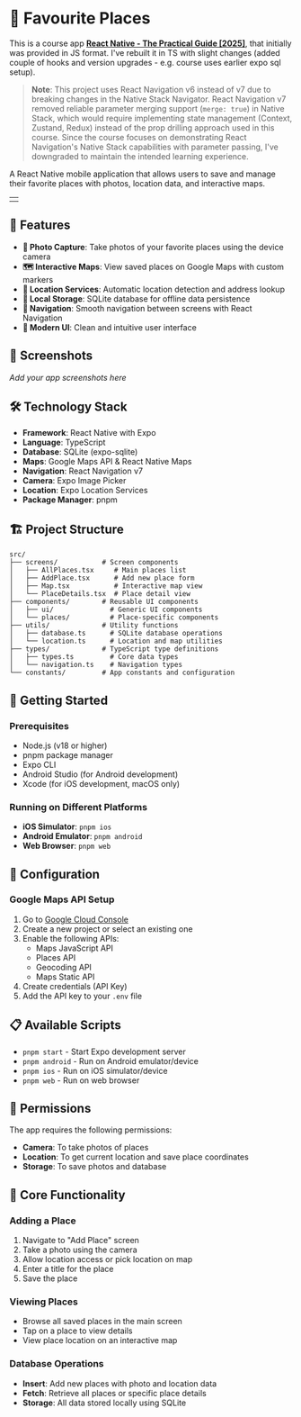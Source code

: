 # 📍 Favourite Places

This is a course app **[React Native - The Practical Guide [2025]](https://www.udemy.com/course/react-native-the-practical-guide/)**, that initially was provided in JS format. I've rebuilt it in TS with slight changes (added couple of hooks and version upgrades - e.g. course uses earlier expo sql setup).

> **Note**: This project uses React Navigation v6 instead of v7 due to breaking changes in the Native Stack Navigator. React Navigation v7 removed reliable parameter merging support (`merge: true`) in Native Stack, which would require implementing state management (Context, Zustand, Redux) instead of the prop drilling approach used in this course. Since the course focuses on demonstrating React Navigation's Native Stack capabilities with parameter passing, I've downgraded to maintain the intended learning experience.

A React Native mobile application that allows users to save and manage their favorite places with photos, location data, and interactive maps.

|     |
| --- |
|     |

## 🚀 Features

- **📸 Photo Capture**: Take photos of your favorite places using the device camera
- **🗺️ Interactive Maps**: View saved places on Google Maps with custom markers
- **📍 Location Services**: Automatic location detection and address lookup
- **💾 Local Storage**: SQLite database for offline data persistence
- **🧭 Navigation**: Smooth navigation between screens with React Navigation
- **🎨 Modern UI**: Clean and intuitive user interface

## 📱 Screenshots

_Add your app screenshots here_

## 🛠️ Technology Stack

- **Framework**: React Native with Expo
- **Language**: TypeScript
- **Database**: SQLite (expo-sqlite)
- **Maps**: Google Maps API & React Native Maps
- **Navigation**: React Navigation v7
- **Camera**: Expo Image Picker
- **Location**: Expo Location Services
- **Package Manager**: pnpm

## 🏗️ Project Structure

```
src/
├── screens/           # Screen components
│   ├── AllPlaces.tsx     # Main places list
│   ├── AddPlace.tsx      # Add new place form
│   ├── Map.tsx           # Interactive map view
│   └── PlaceDetails.tsx  # Place detail view
├── components/        # Reusable UI components
│   ├── ui/              # Generic UI components
│   └── places/          # Place-specific components
├── utils/             # Utility functions
│   ├── database.ts      # SQLite database operations
│   └── location.ts      # Location and map utilities
├── types/             # TypeScript type definitions
│   ├── types.ts         # Core data types
│   └── navigation.ts    # Navigation types
└── constants/         # App constants and configuration
```

## 🚀 Getting Started

### Prerequisites

- Node.js (v18 or higher)
- pnpm package manager
- Expo CLI
- Android Studio (for Android development)
- Xcode (for iOS development, macOS only)

### Running on Different Platforms

- **iOS Simulator**: `pnpm ios`
- **Android Emulator**: `pnpm android`
- **Web Browser**: `pnpm web`

## 🔧 Configuration

### Google Maps API Setup

1. Go to [Google Cloud Console](https://console.cloud.google.com/)
2. Create a new project or select an existing one
3. Enable the following APIs:
   - Maps JavaScript API
   - Places API
   - Geocoding API
   - Maps Static API
4. Create credentials (API Key)
5. Add the API key to your `.env` file

## 📋 Available Scripts

- `pnpm start` - Start Expo development server
- `pnpm android` - Run on Android emulator/device
- `pnpm ios` - Run on iOS simulator/device
- `pnpm web` - Run on web browser

## 🔐 Permissions

The app requires the following permissions:

- **Camera**: To take photos of places
- **Location**: To get current location and save place coordinates
- **Storage**: To save photos and database

## 🎯 Core Functionality

### Adding a Place

1. Navigate to "Add Place" screen
2. Take a photo using the camera
3. Allow location access or pick location on map
4. Enter a title for the place
5. Save the place

### Viewing Places

- Browse all saved places in the main screen
- Tap on a place to view details
- View place location on an interactive map

### Database Operations

- **Insert**: Add new places with photo and location data
- **Fetch**: Retrieve all places or specific place details
- **Storage**: All data stored locally using SQLite
